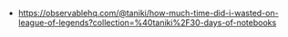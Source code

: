 - https://observablehq.com/@taniki/how-much-time-did-i-wasted-on-league-of-legends?collection=%40taniki%2F30-days-of-notebooks